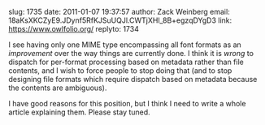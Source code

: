 slug:    1735
date:    2011-01-07 19:37:57
author:  Zack Weinberg
email:   18aKsXKCZyE9.JDynf5RfKJSuUQJl.CWTjXHl_8B+egzqDYgD3
link:     https://www.owlfolio.org/
replyto: 1734

I see having only one MIME type encompassing all font formats as an
<i>improvement</i> over the way things are currently done.  I think it
is <i>wrong</i> to dispatch for per-format processing based on
metadata rather than file contents, and I wish to force people to stop
doing that (and to stop designing file formats which require dispatch
based on metadata because the contents are ambiguous).

I have good reasons for this position, but I think I need to write a
whole article explaining them.  Please stay tuned.
